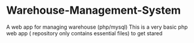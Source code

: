 # Warehouse-Management-System
A web app for managing warehouse (php/mysql)
This is a very basic php web app ( repository  only contains essential files) to get stared
